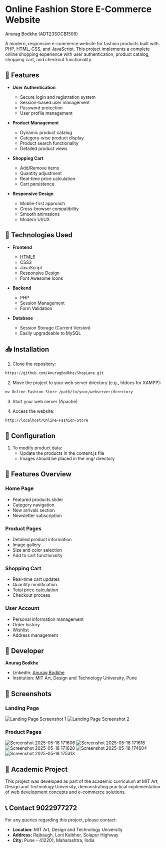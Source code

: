 # Online Fashion Store E-Commerce Website
Anurag Bodkhe (ADT23SOCB1509)

A modern, responsive e-commerce website for fashion products built with PHP, HTML, CSS, and JavaScript. This project implements a complete online shopping experience with user authentication, product catalog, shopping cart, and checkout functionality.

## 🌟 Features

- **User Authentication**
  - Secure login and registration system
  - Session-based user management
  - Password protection
  - User profile management

- **Product Management**
  - Dynamic product catalog
  - Category-wise product display
  - Product search functionality
  - Detailed product views

- **Shopping Cart**
  - Add/Remove items
  - Quantity adjustment
  - Real-time price calculation
  - Cart persistence

- **Responsive Design**
  - Mobile-first approach
  - Cross-browser compatibility
  - Smooth animations
  - Modern UI/UX

## 🚀 Technologies Used

- **Frontend**
  - HTML5
  - CSS3
  - JavaScript
  - Responsive Design
  - Font Awesome Icons

- **Backend**
  - PHP
  - Session Management
  - Form Validation

- **Database**
  - Session Storage (Current Version)
  - Easily upgradeable to MySQL

## 📥 Installation

1. Clone the repository:
```bash
https://github.com/AnuragBodkhe/ShopLane.git
```

2. Move the project to your web server directory (e.g., htdocs for XAMPP):
```bash
mv Online-Fashion-Store /path/to/your/webserver/directory
```

3. Start your web server (Apache)

4. Access the website:
```
http://localhost/Online-Fashion-Store
```

## 🔧 Configuration

1. To modify product data:
   - Update the products in the content.js file
   - Images should be placed in the img/ directory

## 📱 Features Overview

### Home Page
- Featured products slider
- Category navigation
- New arrivals section
- Newsletter subscription

### Product Pages
- Detailed product information
- Image gallery
- Size and color selection
- Add to cart functionality

### Shopping Cart
- Real-time cart updates
- Quantity modification
- Total price calculation
- Checkout process

### User Account
- Personal information management
- Order history
- Wishlist
- Address management

## 📝 Developer

**Anurag Bodkhe**
- LinkedIn: [Anurag Bodkhe](https://www.linkedin.com/in/anurag-bodkhe-087758292)
- Institution: MIT Art, Design and Technology University, Pune

## 📸 Screenshots

### Landing Page
![Landing Page Screenshot 1](img/Screenshot%202025-05-20%20004211.png)
![Landing Page Screenshot 2](img/Screenshot%202025-05-20%20004232.png)

### Product Pages
![Screenshot 2025-05-18 171606](img/Screenshot%202025-05-18%20171606.png)
![Screenshot 2025-05-18 171616](img/Screenshot%202025-05-18%20171616.png)
![Screenshot 2025-05-18 171628](img/Screenshot%202025-05-18%20171628.png)
![Screenshot 2025-05-18 174604](img/Screenshot%202025-05-18%20174604.png)
![Screenshot 2025-05-18 175313](img/Screenshot%202025-05-18%20175313.png)

## 🏫 Academic Project

This project was developed as part of the academic curriculum at MIT Art, Design and Technology University, demonstrating practical implementation of web development concepts and e-commerce solutions.

## 📞 Contact 9022977272 

For any queries regarding this project, please contact:
- **Location:** MIT Art, Design and Technology University
- **Address:** Rajbaugh, Loni Kalbhor, Solapur Highway
- **City:** Pune - 412201, Maharashtra, India 
